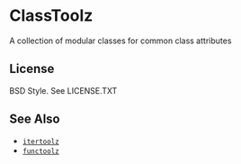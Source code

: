 ClassToolz
==========

A collection of modular classes for common class attributes

License
-------

BSD Style.  See LICENSE.TXT

See Also
--------

*   [`itertoolz`](http://github.com/mrocklin/itertoolz)
*   [`functoolz`](http://github.com/mrocklin/functoolz)
